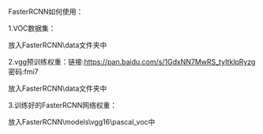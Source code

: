 FasterRCNN如何使用：

1.VOC数据集：

放入FasterRCNN\data文件夹中

2.vgg预训练权重：链接:https://pan.baidu.com/s/1GdxNN7MwRS_tyItklpRyzg  密码:fmi7

放入FasterRCNN\data文件夹中

3.训练好的FasterRCNN网络权重：

放入FasterRCNN\models\vgg16\pascal_voc中
